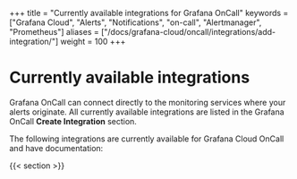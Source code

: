 +++
title = "Currently available integrations for Grafana OnCall"
keywords = ["Grafana Cloud", "Alerts", "Notifications", "on-call", "Alertmanager", "Prometheus"]
aliases = ["/docs/grafana-cloud/oncall/integrations/add-integration/"]
weight = 100
+++

# Currently available integrations

Grafana OnCall can connect directly to the monitoring services where your alerts originate. All currently available integrations are listed in the Grafana OnCall **Create Integration** section.

The following integrations are currently available for Grafana Cloud OnCall and have documentation:



{{< section >}}
